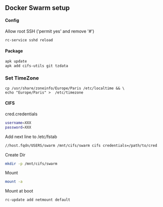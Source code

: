 ## Docker Swarm setup

#### Config
Allow root SSH ('permit yes' and remove '#')
```bash
rc-service sshd reload
```

#### Package
```bash
apk update
apk add cifs-utils git tzdata
```

### Set TimeZone
```
cp /usr/share/zoneinfo/Europe/Paris /etc/localtime && \
echo "Europe/Paris" >  /etc/timezone
```

#### CIFS
cred.credentials
```bash
username=XXX
password=XXX
```
Add next line to /etc/fstab
```bash
//host.fqdn/USERS/swarm /mnt/cifs/swarm cifs credentials=/path/to/cred.credentials,exec,rw,uid=0,gid=0,dir_mode=0777,file_mode=0777 0 0
```
Create Dir
```bash
mkdir -p /mnt/cifs/swarm
```
Mount
```bash
mount -a
```
Mount at boot

```
rc-update add netmount default
```
